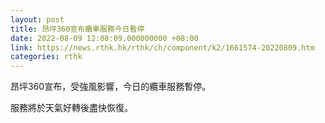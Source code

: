 ```yaml
---
layout: post
title: 昂坪360宣布纜車服務今日暫停
date: 2022-08-09 12:08:09.000000000 +08:00
link: https://news.rthk.hk/rthk/ch/component/k2/1661574-20220809.htm
categories: rthk
---
```


昂坪360宣布，受強風影響，今日的纜車服務暫停。

服務將於天氣好轉後盡快恢復。
